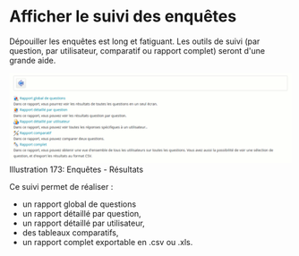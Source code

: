 # Afficher le suivi des enquêtes

Dépouiller les enquêtes est long et fatiguant. Les outils de suivi \(par question, par utilisateur, comparatif ou rapport complet\) seront d'une grande aide.

![](../../.gitbook/assets/image249%20%281%29.png)Illustration 173: Enquêtes - Résultats

Ce suivi permet de réaliser :

* un rapport global de questions
* un rapport détaillé par question,
* un rapport détaillé par utilisateur,
* des tableaux comparatifs,
* un rapport complet exportable en .csv ou .xls.

